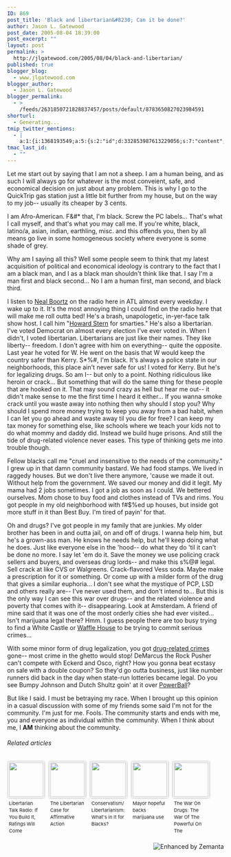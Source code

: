 ```yaml
---
ID: 869
post_title: 'Black and libertarian&#8230; Can it be done?'
author: Jason L. Gatewood
post_date: 2005-08-04 18:39:00
post_excerpt: ""
layout: post
permalink: >
  http://jlgatewood.com/2005/08/04/black-and-libertarian/
published: true
blogger_blog:
  - www.jlgatewood.com
blogger_author:
  - Jason L. Gatewood
blogger_permalink:
  - >
    /feeds/2631850721828837457/posts/default/8783650827023984591
shorturl:
  - Generating...
tmip_twitter_mentions:
  - |
    a:1:{i:1368193549;a:5:{s:2:"id";d:332853987613229056;s:7:"content";s:244:"Legalizing drugs to end the "War On Drugs" sounded real crazy 8 years ago, but now we have WA &amp; CO. <a href='http://disq.us/8d2cu5'>http://disq.us/8d2cu5</a> <a href="http://search.twitter.com/search?q=%23libertarianism">#libertarianism</a>";s:4:"user";s:10:"StarrWulfe";s:9:"user_name";s:12:"J L Gatewood";s:3:"img";s:90:"http://a0.twimg.com/profile_images/3566724797/e924132dcca4cf441efe578946b6c9bb_normal.jpeg";}}
tmac_last_id:
  - ""
---
```

Let me start out by saying that I am not a sheep. I am a human being, and as such I will always go for whatever is the most conveient, safe, and economical decision on just about any problem. This is why I go to the QuickTrip gas station just a little bit further from my house, but on the way to my job-- usually its cheaper by 3 cents.

I am Afro-American. F&amp;#* that, I'm black. Screw the PC labels... That's what I call myself, and that's what you may call me. If you're white, black, latino/a, asian, indian, earthling, misc. and this offends you, then by all means go live in some homogeneous society where everyone is some shade of grey.

Why am I saying all this? Well some people seem to think that my latest acquisition of political and economical ideology is contrary to the fact that I am a black man, and I as a black man shouldn't think like that. I say I'm a man first and black second... No I am a human first, man second, and black third.

I listen to <a href="http://www.boortz.com/">Neal Boortz</a> on the radio here in ATL almost every weekday. I wake up to it. It's the most annoying thing I could find on the radio here that will make me roll outta bed! He's a brash, unapologetic, in-yer-face talk show host. I call him "<a class="zem_slink" title="Howard Stern" href="http://musicbrainz.org/artist/e2714df1-4613-4dee-8e0e-f4f333200914.html" rel="musicbrainz" target="_blank">Howard Stern</a> for smarties." He's also a libertarian. I've voted Democrat on almost every election I've ever voted in. When I didn't, I voted libertarian. Libertarians are just like their names. They like liberty-- freedom. I don't agree with him on everything-- quite the opposite. Last year he voted for W. He went on the basis that W would keep the country safer than Kerry. S*%#, I'm black. It's always a police state in our neighborhoods, this place ain't never safe for us! I voted for Kerry. But he's for legalizing drugs. So am I-- but only to a point. Nothing ridiculous like heroin or crack... But something that will do the same thing for these people that are hooked on it. That may sound crazy as hell but hear me out-- it didn't make sense to me the first time I heard it either...
If you wanna smoke crack until you waste away into nothing then why should I stop you? Why should I spend more money trying to keep you away from a bad habit, when I can let you go ahead and waste away til you die for free? I can keep my tax money for something else, like schools where we teach your kids not to do what mommy and daddy did. Instead we build huge prisons. And still the tide of drug-related violence never eases. This type of thinking gets me into trouble though.

Fellow blacks call me "cruel and insensitive to the needs of the community." I grew up in that damn community bastard. We had food stamps. We lived in raggedy houses. But we don't live there anymore, 'cause we made it out. Without help from the government. We saved our money and did it legit. My mama had 2 jobs sometimes. I got a job as soon as I could. We bettered ourselves. Mom chose to buy food and clothes instead of TVs and rims. You got people in my old neighborhood with f#$%ed up houses, but inside got more stuff in it than Best Buy. I'm tired of payin' for that.

Oh and drugs? I've got people in my family that are junkies. My older brother has been in and outta jail, on and off of drugs. I wanna help him, but he's a grown-ass man. He knows he needs help, but he'll keep doing what he does. Just like everyone else in the 'hood-- do what they do 'til it can't be done no more. I say let 'em do it. Save the money we use policing crack sellers and buyers, and overseas drug lords-- and make this s%@# legal. Sell crack at like CVS or Walgreens. Crack-flavored Vess soda. Maybe make a prescription for it or something. Or come up with a milder form of the drug that gives a similar euphoria... I don't see what the mystique of PCP, LSD and others really are-- I've never used them, and don't intend to... But this is the only way I can see this war over drugs-- and the related violence and poverty that comes with it-- disappearing. Look at Amsterdam. A friend of mine said that it was one of the most orderly cities she had ever visited... Isn't marijuana legal there? Hmm. I guess people there are too busy trying to find a White Castle or <a class="zem_slink" title="Waffle House" href="http://wafflehouse.com/" rel="homepage" target="_blank">Waffle House</a> to be trying to commit serious crimes...

With some minor form of drug legalization, you got <a class="zem_slink" title="Drug-related crime" href="http://en.wikipedia.org/wiki/Drug-related_crime" rel="wikipedia" target="_blank">drug-related crimes</a> gone-- most crime in the ghetto would stop! DeMarcus the Rock Pusher can't compete with Eckerd and Osco, right? How you gonna beat ecstasy on sale with a double coupon? So they'd go outta business, just like number runners did back in the day when state-run lotteries became legal. Do you see Bumpy Johnson and Dutch Shultz goin' at it over <a class="zem_slink" title="Powerball" href="http://en.wikipedia.org/wiki/Powerball" rel="wikipedia" target="_blank">PowerBall</a>?

But like I said. I must be betraying my race. When I brought up this opinion in a casual discussion with some of my friends some said I'm not for the community. I'm just for me. Fools. The community starts and ends with me, you and everyone as individual within the community. When I think about me, I <span style="font-weight: bold;">AM</span> thinking about the community.
<h6 class="zemanta-related-title" style="font-size: 1em;">Related articles</h6>
<ul class="zemanta-article-ul zemanta-article-ul-image" style="margin: 0; padding: 0; overflow: hidden;">
	<li class="zemanta-article-ul-li-image zemanta-article-ul-li" style="padding: 0; background: none; list-style: none; display: block; float: left; vertical-align: top; text-align: left; width: 84px; font-size: 11px; margin: 2px 10px 10px 2px;"><a style="box-shadow: 0px 0px 4px #999; padding: 2px; display: block; border-radius: 2px; text-decoration: none;" href="http://www.ecominoes.com/2013/04/libertarian-talk-radio-if-you-build-it.html" target="_blank"><img style="padding: 0; margin: 0; border: 0; display: block; width: 80px; max-width: 100%;" src="http://jlgatewood.com.previewdns.com/wp-content/uploads/2013/05/163388009_80_80.jpg" alt="" /></a><a style="display: block; overflow: hidden; text-decoration: none; line-height: 12pt; height: 80px; padding: 5px 2px 0 2px;" href="http://www.ecominoes.com/2013/04/libertarian-talk-radio-if-you-build-it.html" target="_blank">Libertarian Talk Radio: If You Build It, Ratings Will Come</a></li>
	<li class="zemanta-article-ul-li-image zemanta-article-ul-li" style="padding: 0; background: none; list-style: none; display: block; float: left; vertical-align: top; text-align: left; width: 84px; font-size: 11px; margin: 2px 10px 10px 2px;"><a style="box-shadow: 0px 0px 4px #999; padding: 2px; display: block; border-radius: 2px; text-decoration: none;" href="http://pileusblog.wordpress.com/2013/03/26/the-libertarian-case-for-affirmative-action/" target="_blank"><img style="padding: 0; margin: 0; border: 0; display: block; width: 80px; max-width: 100%;" src="http://jlgatewood.com.previewdns.com/wp-content/uploads/2013/05/155874597_80_80.jpg" alt="" /></a><a style="display: block; overflow: hidden; text-decoration: none; line-height: 12pt; height: 80px; padding: 5px 2px 0 2px;" href="http://pileusblog.wordpress.com/2013/03/26/the-libertarian-case-for-affirmative-action/" target="_blank">The Libertarian Case for Affirmative Action</a></li>
	<li class="zemanta-article-ul-li-image zemanta-article-ul-li" style="padding: 0; background: none; list-style: none; display: block; float: left; vertical-align: top; text-align: left; width: 84px; font-size: 11px; margin: 2px 10px 10px 2px;"><a style="box-shadow: 0px 0px 4px #999; padding: 2px; display: block; border-radius: 2px; text-decoration: none;" href="http://robertlindsay.wordpress.com/2013/05/10/conservatismlibertarianism-whats-in-it-for-blacks/" target="_blank"><img style="padding: 0; margin: 0; border: 0; display: block; width: 80px; max-width: 100%;" src="http://jlgatewood.com.previewdns.com/wp-content/uploads/2013/05/167674895_80_80.jpg" alt="" /></a><a style="display: block; overflow: hidden; text-decoration: none; line-height: 12pt; height: 80px; padding: 5px 2px 0 2px;" href="http://robertlindsay.wordpress.com/2013/05/10/conservatismlibertarianism-whats-in-it-for-blacks/" target="_blank">Conservatism/Libertarianism: What's in It for Blacks?</a></li>
	<li class="zemanta-article-ul-li-image zemanta-article-ul-li" style="padding: 0; background: none; list-style: none; display: block; float: left; vertical-align: top; text-align: left; width: 84px; font-size: 11px; margin: 2px 10px 10px 2px;"><a style="box-shadow: 0px 0px 4px #999; padding: 2px; display: block; border-radius: 2px; text-decoration: none;" href="http://www.wcpo.com/dpp/news/local_news/mayor-hopeful-announces-his-support-of-legalizing-marijuana" target="_blank"><img style="padding: 0; margin: 0; border: 0; display: block; width: 80px; max-width: 100%;" src="http://jlgatewood.com.previewdns.com/wp-content/uploads/2013/05/166151164_80_80.jpg" alt="" /></a><a style="display: block; overflow: hidden; text-decoration: none; line-height: 12pt; height: 80px; padding: 5px 2px 0 2px;" href="http://www.wcpo.com/dpp/news/local_news/mayor-hopeful-announces-his-support-of-legalizing-marijuana" target="_blank">Mayor hopeful backs marijuana use</a></li>
	<li class="zemanta-article-ul-li-image zemanta-article-ul-li" style="padding: 0; background: none; list-style: none; display: block; float: left; vertical-align: top; text-align: left; width: 84px; font-size: 11px; margin: 2px 10px 10px 2px;"><a style="box-shadow: 0px 0px 4px #999; padding: 2px; display: block; border-radius: 2px; text-decoration: none;" href="http://www.prweb.com/releases/prweb04-2013/TheWarOnDrugs/prweb10616470.htm" target="_blank"><img style="padding: 0; margin: 0; border: 0; display: block; width: 80px; max-width: 100%;" src="http://jlgatewood.com.previewdns.com/wp-content/uploads/2013/05/159786884_80_80.jpg" alt="" /></a><a style="display: block; overflow: hidden; text-decoration: none; line-height: 12pt; height: 80px; padding: 5px 2px 0 2px;" href="http://www.prweb.com/releases/prweb04-2013/TheWarOnDrugs/prweb10616470.htm" target="_blank">The War On Drugs: The War Of The Powerful On The Powerless?</a></li>
</ul>
<div class="zemanta-pixie" style="margin-top: 10px; height: 15px;"><a class="zemanta-pixie-a" title="Enhanced by Zemanta" href="http://www.zemanta.com/?px"><img class="zemanta-pixie-img" style="border: none; float: right;" src="http://img.zemanta.com/zemified_h.png?x-id=3c382849-7e3c-4088-902e-0289e7b541ee" alt="Enhanced by Zemanta" /></a></div>